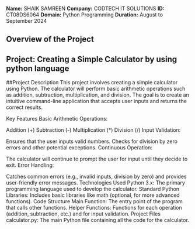 **Name:** SHAIK SAMREEN
**Company:** CODTECH IT SOLUTIONS
**ID:** CT08DS6064
**Domain:** Python Programming
**Duration:** August to September 2024


## Overview of the Project

## Project: Creating a Simple Calculator by using python language

##Project Description
This project involves creating a simple calculator using Python. The calculator will perform basic arithmetic operations such as addition, subtraction, multiplication, and division. The goal is to create an intuitive command-line application that accepts user inputs and returns the correct results.

Key Features
Basic Arithmetic Operations:

Addition (+)
Subtraction (-)
Multiplication (*)
Division (/)
Input Validation:

Ensures that the user inputs valid numbers.
Checks for division by zero errors and other potential exceptions.
Continuous Operation:

The calculator will continue to prompt the user for input until they decide to exit.
Error Handling:

Catches common errors (e.g., invalid inputs, division by zero) and provides user-friendly error messages.
Technologies Used
Python 3.x: The primary programming language used to develop the calculator.
Standard Python Libraries: Includes basic libraries like math (optional, for more advanced functions).
Code Structure
Main Function: The entry point of the program that calls other functions.
Helper Functions: Functions for each operation (addition, subtraction, etc.) and for input validation.
Project Files
calculator.py: The main Python file containing all the code for the calculator.
